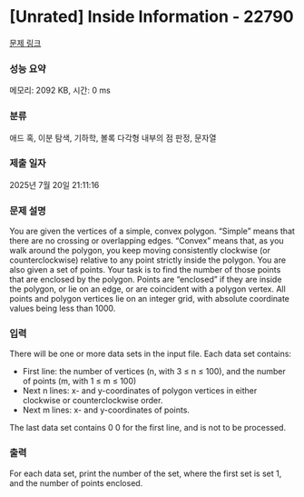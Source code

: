# [Unrated] Inside Information - 22790 

[문제 링크](https://www.acmicpc.net/problem/22790) 

### 성능 요약

메모리: 2092 KB, 시간: 0 ms

### 분류

애드 혹, 이분 탐색, 기하학, 볼록 다각형 내부의 점 판정, 문자열

### 제출 일자

2025년 7월 20일 21:11:16

### 문제 설명

<p>You are given the vertices of a simple, convex polygon. “Simple” means that there are no crossing or overlapping edges. “Convex” means that, as you walk around the polygon, you keep moving consistently clockwise (or counterclockwise) relative to any point strictly inside the polygon. You are also given a set of points. Your task is to find the number of those points that are enclosed by the polygon. Points are “enclosed” if they are inside the polygon, or lie on an edge, or are coincident with a polygon vertex. All points and polygon vertices lie on an integer grid, with absolute coordinate values being less than 1000.</p>

### 입력 

 <p>There will be one or more data sets in the input file. Each data set contains:</p>

<ul>
	<li>First line: the number of vertices (n, with 3 ≤ n ≤ 100), and the number of points (m, with 1 ≤ m ≤ 100)</li>
	<li>Next n lines: x- and y-coordinates of polygon vertices in either clockwise or counterclockwise order.</li>
	<li>Next m lines: x- and y-coordinates of points.</li>
</ul>

<p>The last data set contains 0 0 for the first line, and is not to be processed.</p>

### 출력 

 <p>For each data set, print the number of the set, where the first set is set 1, and the number of points enclosed.</p>

